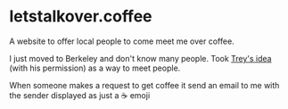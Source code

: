 letstalkover.coffee
===================

A website to offer local people to come meet me over coffee.

I just moved to Berkeley and don't know many people. Took <a href="http://coffee.tgriff3.com/">Trey's idea</a> (with his permission) as a way to meet people.

When someone makes a request to get coffee it send an email to me with the sender displayed as just a :coffee: emoji
